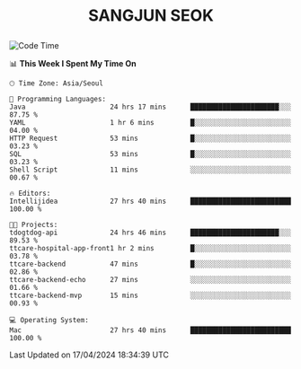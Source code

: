 <h1>
 <p align="center">
   SANGJUN SEOK
 </p>
</h1>

<!--START_SECTION:waka-->
![Code Time](http://img.shields.io/badge/Code%20Time-3%2C484%20hrs%2010%20mins-blue)

📊 **This Week I Spent My Time On** 

```text
🕑︎ Time Zone: Asia/Seoul

💬 Programming Languages: 
Java                     24 hrs 17 mins      ██████████████████████░░░   87.75 % 
YAML                     1 hr 6 mins         █░░░░░░░░░░░░░░░░░░░░░░░░   04.00 % 
HTTP Request             53 mins             █░░░░░░░░░░░░░░░░░░░░░░░░   03.23 % 
SQL                      53 mins             █░░░░░░░░░░░░░░░░░░░░░░░░   03.23 % 
Shell Script             11 mins             ░░░░░░░░░░░░░░░░░░░░░░░░░   00.67 % 

🔥 Editors: 
Intellijidea             27 hrs 40 mins      █████████████████████████   100.00 % 

🐱‍💻 Projects: 
tdogtdog-api             24 hrs 46 mins      ██████████████████████░░░   89.53 % 
ttcare-hospital-app-front1 hr 2 mins         █░░░░░░░░░░░░░░░░░░░░░░░░   03.78 % 
ttcare-backend           47 mins             █░░░░░░░░░░░░░░░░░░░░░░░░   02.86 % 
ttcare-backend-echo      27 mins             ░░░░░░░░░░░░░░░░░░░░░░░░░   01.66 % 
ttcare-backend-mvp       15 mins             ░░░░░░░░░░░░░░░░░░░░░░░░░   00.93 % 

💻 Operating System: 
Mac                      27 hrs 40 mins      █████████████████████████   100.00 % 
```


 Last Updated on 17/04/2024 18:34:39 UTC
<!--END_SECTION:waka-->
